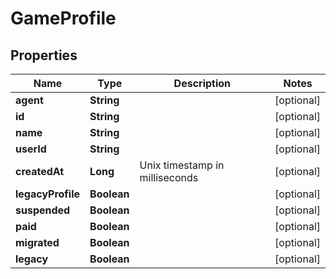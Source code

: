 
# GameProfile

## Properties
Name | Type | Description | Notes
------------ | ------------- | ------------- | -------------
**agent** | **String** |  |  [optional]
**id** | **String** |  |  [optional]
**name** | **String** |  |  [optional]
**userId** | **String** |  |  [optional]
**createdAt** | **Long** | Unix timestamp in milliseconds |  [optional]
**legacyProfile** | **Boolean** |  |  [optional]
**suspended** | **Boolean** |  |  [optional]
**paid** | **Boolean** |  |  [optional]
**migrated** | **Boolean** |  |  [optional]
**legacy** | **Boolean** |  |  [optional]




